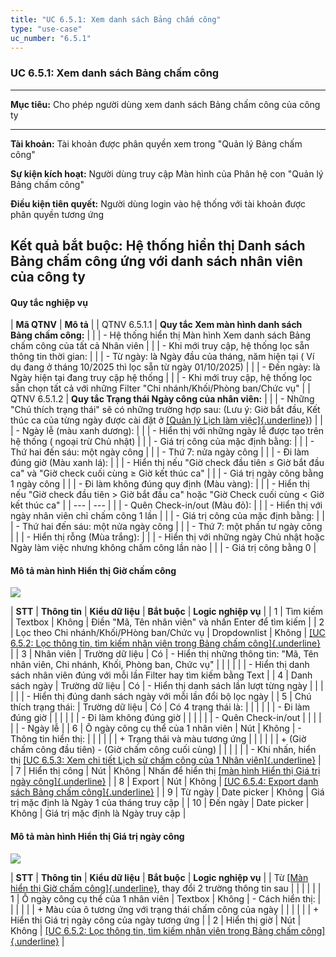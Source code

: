 ```yaml
---
title: "UC 6.5.1: Xem danh sách Bảng chấm công"
type: "use-case"
uc_number: "6.5.1"
---
```


### UC 6.5.1: Xem danh sách Bảng chấm công

  ----------------------------------------------------------------------------------------------------------------
  **Mục tiêu:**               Cho phép người dùng xem danh sách Bảng chấm công của công ty
  --------------------------- ------------------------------------------------------------------------------------
  **Tài khoản:**              Tài khoản được phân quyền xem trong "Quản lý Bảng chấm công"

  **Sự kiện kích hoạt:**      Người dùng truy cập Màn hình của Phân hệ con "Quản lý Bảng chấm công"

  **Điều kiện tiên quyết:**   Người dùng login vào hệ thống với tài khoản được phân quyền tương ứng

  **Kết quả bắt buộc:**       Hệ thống hiển thị Danh sách Bảng chấm công ứng với danh sách nhân viên của công ty
  ----------------------------------------------------------------------------------------------------------------

#### Quy tắc nghiệp vụ

| **Mã QTNV** | **Mô tả** |
| QTNV 6.5.1.1 | **Quy tắc Xem màn hình danh sách Bảng chấm công:** |
|  | - Hệ thống hiển thị Màn hình Xem danh sách Bảng chấm công của tất cả Nhân viên |
|  | - Khi mới truy cập, hệ thống lọc sẵn thông tin thời gian: |
|  | - Từ ngày: là Ngày đầu của tháng, năm hiện tại ( Ví dụ đang ở tháng 10/2025 thì lọc sẵn từ ngày 01/10/2025) |
|  | - Đến ngày: là Ngày hiện tại đang truy cập hệ thống |
|  | - Khi mới truy cập, hệ thống lọc sẵn chọn tất cả với những Filter "Chi nhánh/Khối/Phòng ban/Chức vụ" |
| QTNV 6.5.1.2 | **Quy tắc Trạng thái Ngày công của nhân viên:** |
|  | - Những "Chú thích trạng thái" sẽ có những trường hợp sau: (Lưu ý: Giờ bắt đầu, Kết thúc ca của từng ngày được cài đặt ở [[Quản lý Lịch làm việc]{.underline}](#phân-hệ-con-quản-lý-lịch-làm-việc)) |
|  | - Ngày lễ (màu xanh dương): |
|  | - Hiển thị với những ngày lễ được tạo trên hệ thống ( ngoại trừ Chủ nhật) |
|  | - Giá trị công của mặc định bằng: |
|  | - Thứ hai đến sáu: một ngày công |
|  | - Thứ 7: nửa ngày công |
|  | - Đi làm đúng giờ (Màu xanh lá): |
|  | - Hiển thị nếu "Giờ check đầu tiên ≤ Giờ bắt đầu ca" và "Giờ check cuối cùng ≥ Giờ kết thúc ca" |
|  | - Giá trị ngày công bằng 1 ngày công |
|  | - Đi làm không đúng quy định (Màu vàng): |
|  | - Hiển thị nếu "Giờ check đầu tiên \> Giờ bắt đầu ca" hoặc "Giờ Check cuối cùng \< Giờ kết thúc ca" |
| --- | --- |
|  | - Quên Check-in/out (Màu đỏ): |
|  | - Hiển thị với ngày nhân viên chỉ chấm công 1 lần |
|  | - Giá trị công của mặc định bằng: |
|  | - Thứ hai đến sáu: một nửa ngày công |
|  | - Thứ 7: một phần tư ngày công |
|  | - Hiển thị rỗng (Mùa trắng): |
|  | - Hiển thị với những ngày Chủ nhật hoặc Ngày làm việc nhưng không chấm công lần nào |
|  | - Giá trị công bằng 0 |

#### Mô tả màn hình Hiển thị Giờ chấm công

![](media/image59.png)

| **STT** | **Thông tin** | **Kiểu dữ liệu** | **Bắt buộc** | **Logic nghiệp vụ** |
| 1 | Tìm kiếm | Textbox | Không | Điền "Mã, Tên nhân viên" và nhấn Enter để tìm kiếm |
| 2 | Lọc theo Chi nhánh/Khối/PHòng ban/Chức vụ | Dropdownlist | Không | [[UC 6.5.2: Lọc thông tin, tìm kiếm nhân viên trong Bảng chấm công]{.underline}](#uc-6.5.2-lọc-thông-tin-tìm-kiếm-nhân-viên-trong-bảng-chấm-công) |
| 3 | Nhân viên | Trường dữ liệu | Có | \- Hiển thị những thông tin: "Mã, Tên nhân viên, Chi nhánh, Khối, Phòng ban, Chức vụ" |
|  |  |  |  | \- Hiển thị danh sách nhân viên đúng với mỗi lần Filter hay tìm kiếm bằng Text |
| 4 | Danh sách ngày | Trường dữ liệu | Có | \- Hiển thị danh sách lần lượt từng ngày |
|  |  |  |  | \- Hiển thị đúng danh sách ngày với mỗi lần đổi bộ lọc ngày |
| 5 | Chú thích trạng thái: | Trường dữ liệu | Có | Có 4 trạng thái là: |
|  |  |  |  | - Đi làm đúng giờ |
|  |  |  |  | - Đi làm không đúng giờ |
|  |  |  |  | - Quên Check-in/out |
|  |  |  |  | - Ngày lễ |
| 6 | Ô ngày công cụ thể của 1 nhân viên | Nút | Không | \- Thông tin hiển thị: |
|  |  |  |  | \+ Trạng thái và màu tương ứng |
|  |  |  |  | \+ (Giờ chấm công đầu tiên) - (Giờ chấm công cuối cùng) |
|  |  |  |  | \- Khi nhấn, hiển thị [[UC 6.5.3: Xem chi tiết Lịch sử chấm công của 1 Nhân viên]{.underline}](#uc-6.5.3-xem-chi-tiết-lịch-sử-một-ngày-chấm-công-của-nhân-viên) |
| 7 | Hiển thị công | Nút | Không | Nhấn để hiển thị [[màn hình Hiển thị Giá trị ngày công]{.underline}](#mô-tả-màn-hình-hiển-thị-giá-trị-ngày-công) |
| 8 | Export | Nút | Không | [[UC 6.5.4: Export danh sách Bảng chấm công]{.underline}](#uc-6.5.4-export-danh-sách-bảng-chấm-công) |
| 9 | Từ ngày | Date picker | Không | Giá trị mặc định là Ngày 1 của tháng truy cập |
| 10 | Đến ngày | Date picker | Không | Giá trị mặc định là Ngày truy cập |

#### Mô tả màn hình Hiển thị Giá trị ngày công

![](media/image56.png)

| **STT** | **Thông tin** | **Kiểu dữ liệu** | **Bắt buộc** | **Logic nghiệp vụ** |
| Từ [[Màn hiển thị Giờ chấm công]{.underline}](#mô-tả-màn-hình-hiển-thị-giờ-chấm-công), thay đổi 2 trường thông tin sau |  |  |  |  |
| 1 | Ô ngày công cụ thể của 1 nhân viên | Textbox | Không | \- Cách hiển thị: |
|  |  |  |  | \+ Màu của ô tương ứng với trạng thái chấm công của ngày |
|  |  |  |  | \+ Hiển thị Giá trị ngày công của ngày tương ứng |
| 2 | Hiển thị giờ | Nút | Không | [[UC 6.5.2: Lọc thông tin, tìm kiếm nhân viên trong Bảng chấm công]{.underline}](#uc-6.5.2-lọc-thông-tin-tìm-kiếm-nhân-viên-trong-bảng-chấm-công) |
